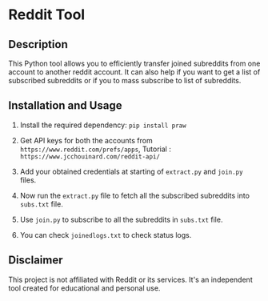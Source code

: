 # Reddit Tool

## Description
This Python tool allows you to efficiently transfer joined subreddits from one account to another reddit account.
It can also help if you want to get a list of subscribed subreddits or if you to mass subscribe to list of subreddits.

## Installation and Usage

1. Install the required dependency: `pip install praw`

2. Get API keys for both the accounts from `https://www.reddit.com/prefs/apps`, Tutorial : `https://www.jcchouinard.com/reddit-api/`

3. Add your obtained credentials at starting of `extract.py` and `join.py` files.

4. Now run the `extract.py` file to fetch all the subscribed subreddits into `subs.txt` file.

5. Use `join.py` to subscribe to all the subreddits in `subs.txt` file.

6. You can check `joinedlogs.txt` to check status logs. 

## Disclaimer
This project is not affiliated with Reddit or its services. It's an independent tool created for educational and personal use.